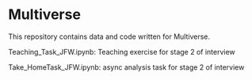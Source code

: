 # Multiverse

This repository contains data and code written for Multiverse. 

Teaching_Task_JFW.ipynb: Teaching exercise for stage 2 of interview 

Take_HomeTask_JFW.ipynb: async analysis task for stage 2 of interview
